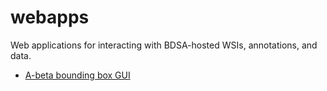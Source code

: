 # webapps
Web applications for interacting with BDSA-hosted WSIs, annotations, and data.

- [A-beta bounding box GUI](./apps/abeta/)
